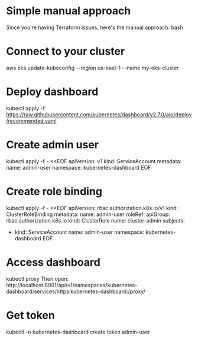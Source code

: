 # Simple manual approach

Since you're having Terraform issues, here's the manual approach:
bash

# Connect to your cluster
aws eks update-kubeconfig --region us-east-1 --name my-eks-cluster

# Deploy dashboard
kubectl apply -f https://raw.githubusercontent.com/kubernetes/dashboard/v2.7.0/aio/deploy/recommended.yaml

# Create admin user
kubectl apply -f - <<EOF
apiVersion: v1
kind: ServiceAccount
metadata:
  name: admin-user
  namespace: kubernetes-dashboard
EOF

# Create role binding
kubectl apply -f - <<EOF
apiVersion: rbac.authorization.k8s.io/v1
kind: ClusterRoleBinding
metadata:
  name: admin-user
roleRef:
  apiGroup: rbac.authorization.k8s.io
  kind: ClusterRole
  name: cluster-admin
subjects:
- kind: ServiceAccount
  name: admin-user
  namespace: kubernetes-dashboard
EOF

# Access dashboard
kubectl proxy
Then open: http://localhost:8001/api/v1/namespaces/kubernetes-dashboard/services/https:kubernetes-dashboard:/proxy/

# Get token
kubectl -n kubernetes-dashboard create token admin-user
